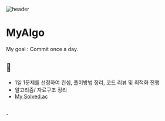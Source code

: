![header](https://capsule-render.vercel.app/api?type=Waving&color=auto&height=300&section=header&text=MyAlgo%20Repository&fontSize=80)

# MyAlgo
My goal : Commit once a day.

## :loudspeaker: 

- 1일 1문제를 선정하여 컨셉, 풀이방법 정리, 코드 리뷰 및 최적화 진행
- 알고리즘/ 자료구조 정리 
- [My Solved.ac](https://solved.ac/profile/o3ohanas)
<br>
-

